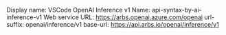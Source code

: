 Display name: VSCode OpenAI Inference v1
Name: api-syntax-by-ai-inference-v1
Web service URL: https://arbs.openai.azure.com/openai
url-suffix: openai/inference/v1
base-url: https://api.arbs.io/openai/inference/v1
